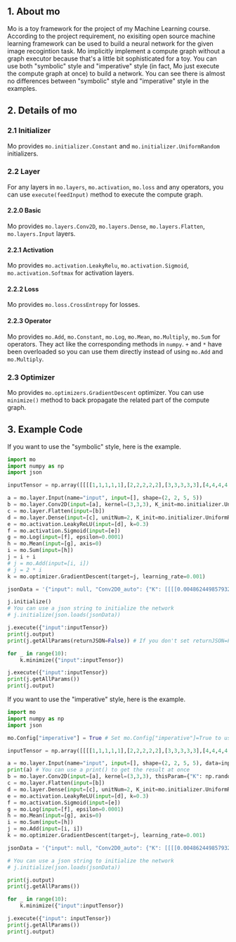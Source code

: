 ## 1. About mo
Mo is a toy framework for the project of my Machine Learning course. According to the project requirement, no exisiting open source machine learning framework can be used to build a neural network for the given image recogintion task. Mo implicitly implement a compute graph without a graph executor because that's a little bit sophisticated for a toy. You can use both "symbolic" style and "imperative" style (in fact, Mo just execute the compute graph at once) to build a network. You can see there is almost no differences between "symbolic" style and "imperative" style in the examples.

## 2. Details of mo

### 2.1 Initializer

Mo provides `mo.initializer.Constant` and `mo.initializer.UniformRandom` initializers.

### 2.2 Layer

For any layers in `mo.layers`, `mo.activation`, `mo.loss` and any operators, you can use `execute(feedInput)` method to execute the compute graph.

#### 2.2.0 Basic

Mo provides `mo.layers.Conv2D`, `mo.layers.Dense`, `mo.layers.Flatten`, `mo.layers.Input` layers.

#### 2.2.1 Activation

Mo provides `mo.activation.LeakyRelu`, `mo.activation.Sigmoid`, `mo.activation.Softmax` for activation layers.

#### 2.2.2 Loss

Mo provides `mo.loss.CrossEntropy` for losses.

#### 2.2.3 Operator

Mo provides `mo.Add`, `mo.Constant`, `mo.Log`, `mo.Mean`, `mo.Multiply`, `mo.Sum` for operators. They act like the corresponding methods in `numpy`. `+` and `*` have been overloaded so you can use them directly instead of using `mo.Add` and `mo.Multiply`.

### 2.3 Optimizer

Mo provides `mo.optimizers.GradientDescent` optimizer. You can use `minimize()` method to back propagate the related part of the compute graph.

## 3. Example Code
If you want to use the "symbolic" style, here is the example.
```python
import mo
import numpy as np
import json

inputTensor = np.array([[[[1,1,1,1,1],[2,2,2,2,2],[3,3,3,3,3],[4,4,4,4,4],[5,5,5,5,5]],[[1,2,3,4,5],[1,2,3,4,5],[1,2,3,4,5],[1,2,3,4,5],[1,2,3,4,5]]],[[[-1,-1,-1,-1,-1],[-2,-2,-2,-2,-2],[-3,-3,-3,-3,-3],[-4,-4,-4,-4,-4],[-5,-5,-5,-5,-5]],[[-1,-2,-3,-4,-5],[-1,-2,-3,-4,-5],[-1,-2,-3,-4,-5],[-1,-2,-3,-4,-5],[-1,-2,-3,-4,-5]]]])

a = mo.layer.Input(name="input", input=[], shape=(2, 2, 5, 5))
b = mo.layer.Conv2D(input=[a], kernel=(3,3,3), K_init=mo.initializer.UniformRandom(-0.01, 0.01), b_init=mo.initializer.UniformRandom(-0.01, 0.01)) # You don't need to assign a name for each layer. But don't forget to assign a name to "Input" layer because you will need to feed inputs
c = mo.layer.Flatten(input=[b])
d = mo.layer.Dense(input=[c], unitNum=2, K_init=mo.initializer.UniformRandom(-0.01, 0.01), b_init=mo.initializer.UniformRandom(-0.01, 0.01))
e = mo.activation.LeakyReLU(input=[d], k=0.3)
f = mo.activation.Sigmoid(input=[e])
g = mo.Log(input=[f], epsilon=0.0001)
h = mo.Mean(input=[g], axis=0)
i = mo.Sum(input=[h])
j = i + i
# j = mo.Add(input=[i, i])
# j = 2 * i
k = mo.optimizer.GradientDescent(target=j, learning_rate=0.001)

jsonData = '{"input": null, "Conv2D0_auto": {"K": [[[[0.004862449857932575, 0.006767899904416843, -0.0008096887109488807], [0.00959381660611047, -0.009503178321175325, -0.005147067204972779], [0.003751546440222433, -0.001258794461824227, -0.0033188522522613504]], [[0.0037555331639702663, 0.002858983587688848, 0.002693469409711817], [-0.002221391740012608, 0.005951732951620875, 0.00883602234331222], [0.005971710562975645, 0.004306089184247963, -0.0020676836904856485]]], [[[-0.002881099824215641, -0.003458728467275316, 0.0018138999151051348], [0.009195137392865019, -0.0022480246109310544, 0.003088267287227083], [-0.003260075420130875, -0.005324158798465082, 0.008976171196331898]], [[0.007112715314455132, 0.004404906286747352, -0.0003720591888250954], [-0.006239684102508298, 0.0081988187326069, 0.0052455123935790555], [0.006746532489813011, -0.0025415325370410627, 0.007561774461689019]]], [[[0.003235182576530573, 0.005877781199907549, 0.0014844991138454281], [0.008606093760165271, 0.00931391029647828, 0.0012409449761303579], [0.008013827130536699, -0.0050276077579992865, -0.008117579445945882]], [[0.0064614413430345765, 0.005508870390871062, -0.00820191988738148], [0.009570890321480193, 0.006253146342155845, 0.0025108526287341646], [0.007618030470186001, -0.007373876904255561, 0.0016835536282627343]]]], "b": [0.008633211800035028, 0.002381862577269935, 0.00534638283929372]}, "Flatten0_auto": null, "Dense0_auto": {"K": [[-0.0005044496860177224, -0.0029054984139039817, -0.009516873342844656, 0.006561434420591377, -0.006225171808667846, 0.0038713488101366073, -0.0031995767293507968, -0.0003059625818624609, -0.0010222942540358028, 0.006288344739917047, -0.007678831479109945, -0.00963701525087554, 0.0026721026622479396, -0.0028639222276129316, 0.005253465898465939, -0.005588143802521321, -0.004241817480336918, -0.006693941883635577, 0.0047140847338763454, 0.003764056774782247, 0.00982509388489586, -0.0016492250574600114, 0.006247663334994524, 0.007042815057581217, 0.008746587494459142, 0.005664339564981477, -0.005706852870822874], [0.006528488390578803, 0.009534092551068156, 0.009952212619741765, -0.00891490326368511, 0.00512965585607518, -0.008733307107715716, -1.6023267815801212e-05, 0.00874970902408607, -0.0025468394043906793, 0.0027024436147346093, -0.003935273145925448, -0.0058529831895254205, -0.007134829511586007, -0.0039687978082817476, 0.0020143654491023514, 0.00813058391603116, -0.005715389611138095, -0.007271019203500628, 0.00044696638514347097, -0.002548268938375984, -0.004383063712728617, -0.00042988640023883945, -0.007817601705274378, 0.002977932032886498, 0.002267502075605091, -0.0006683774535776333, -0.0019508402302870834]], "b": [0.0020875179496451617, -0.009215511088712913]}, "LeakyReLU0_auto": null, "Sigmoid0_auto": null, "Log0_auto": null, "Mean0_auto": null, "Sum0_auto": null, "Add0_auto": null, "GradientDescent0_auto": null}'

j.initialize()
# You can use a json string to initialize the network
# j.initialize(json.loads(jsonData))

j.execute({"input":inputTensor})
print(j.output)
print(j.getAllParams(returnJSON=False)) # If you don't set returnJSON=False, getAllParams() will automatically return a JSON string. You can directly save it to a file.

for _ in range(10):
    k.minimize({"input":inputTensor})

j.execute({"input":inputTensor})
print(j.getAllParams())
print(j.output)
```

If you want to use the "imperative" style, here is the example.
```python
import mo
import numpy as np
import json

mo.Config["imperative"] = True # Set mo.Config["imperative"]=True to use "imperative" style.

inputTensor = np.array([[[[1,1,1,1,1],[2,2,2,2,2],[3,3,3,3,3],[4,4,4,4,4],[5,5,5,5,5]],[[1,2,3,4,5],[1,2,3,4,5],[1,2,3,4,5],[1,2,3,4,5],[1,2,3,4,5]]],[[[-1,-1,-1,-1,-1],[-2,-2,-2,-2,-2],[-3,-3,-3,-3,-3],[-4,-4,-4,-4,-4],[-5,-5,-5,-5,-5]],[[-1,-2,-3,-4,-5],[-1,-2,-3,-4,-5],[-1,-2,-3,-4,-5],[-1,-2,-3,-4,-5],[-1,-2,-3,-4,-5]]]])

a = mo.layer.Input(name="input", input=[], shape=(2, 2, 5, 5), data=inputTensor) # Using "imperative" style, don't forget to provide data at once
print(a) # You can use a print() to get the result at once
b = mo.layer.Conv2D(input=[a], kernel=(3,3,3), thisParam={"K": np.random.uniform(-0.01, 0.01, (3,2,3,3)), "b": np.random.uniform(-0.01, 0.01, (3,))}) # Using "imperative" style, you can provide params of this layer via "thisParam" arguments
c = mo.layer.Flatten(input=[b])
d = mo.layer.Dense(input=[c], unitNum=2, K_init=mo.initializer.UniformRandom(-0.01, 0.01), b_init=mo.initializer.UniformRandom(-0.01, 0.01))
e = mo.activation.LeakyReLU(input=[d], k=0.3)
f = mo.activation.Sigmoid(input=[e])
g = mo.Log(input=[f], epsilon=0.0001)
h = mo.Mean(input=[g], axis=0)
i = mo.Sum(input=[h])
j = mo.Add(input=[i, i])
k = mo.optimizer.GradientDescent(target=j, learning_rate=0.001)

jsonData = '{"input": null, "Conv2D0_auto": {"K": [[[[0.004862449857932575, 0.006767899904416843, -0.0008096887109488807], [0.00959381660611047, -0.009503178321175325, -0.005147067204972779], [0.003751546440222433, -0.001258794461824227, -0.0033188522522613504]], [[0.0037555331639702663, 0.002858983587688848, 0.002693469409711817], [-0.002221391740012608, 0.005951732951620875, 0.00883602234331222], [0.005971710562975645, 0.004306089184247963, -0.0020676836904856485]]], [[[-0.002881099824215641, -0.003458728467275316, 0.0018138999151051348], [0.009195137392865019, -0.0022480246109310544, 0.003088267287227083], [-0.003260075420130875, -0.005324158798465082, 0.008976171196331898]], [[0.007112715314455132, 0.004404906286747352, -0.0003720591888250954], [-0.006239684102508298, 0.0081988187326069, 0.0052455123935790555], [0.006746532489813011, -0.0025415325370410627, 0.007561774461689019]]], [[[0.003235182576530573, 0.005877781199907549, 0.0014844991138454281], [0.008606093760165271, 0.00931391029647828, 0.0012409449761303579], [0.008013827130536699, -0.0050276077579992865, -0.008117579445945882]], [[0.0064614413430345765, 0.005508870390871062, -0.00820191988738148], [0.009570890321480193, 0.006253146342155845, 0.0025108526287341646], [0.007618030470186001, -0.007373876904255561, 0.0016835536282627343]]]], "b": [0.008633211800035028, 0.002381862577269935, 0.00534638283929372]}, "Flatten0_auto": null, "Dense0_auto": {"K": [[-0.0005044496860177224, -0.0029054984139039817, -0.009516873342844656, 0.006561434420591377, -0.006225171808667846, 0.0038713488101366073, -0.0031995767293507968, -0.0003059625818624609, -0.0010222942540358028, 0.006288344739917047, -0.007678831479109945, -0.00963701525087554, 0.0026721026622479396, -0.0028639222276129316, 0.005253465898465939, -0.005588143802521321, -0.004241817480336918, -0.006693941883635577, 0.0047140847338763454, 0.003764056774782247, 0.00982509388489586, -0.0016492250574600114, 0.006247663334994524, 0.007042815057581217, 0.008746587494459142, 0.005664339564981477, -0.005706852870822874], [0.006528488390578803, 0.009534092551068156, 0.009952212619741765, -0.00891490326368511, 0.00512965585607518, -0.008733307107715716, -1.6023267815801212e-05, 0.00874970902408607, -0.0025468394043906793, 0.0027024436147346093, -0.003935273145925448, -0.0058529831895254205, -0.007134829511586007, -0.0039687978082817476, 0.0020143654491023514, 0.00813058391603116, -0.005715389611138095, -0.007271019203500628, 0.00044696638514347097, -0.002548268938375984, -0.004383063712728617, -0.00042988640023883945, -0.007817601705274378, 0.002977932032886498, 0.002267502075605091, -0.0006683774535776333, -0.0019508402302870834]], "b": [0.0020875179496451617, -0.009215511088712913]}, "LeakyReLU0_auto": null, "Sigmoid0_auto": null, "Log0_auto": null, "Mean0_auto": null, "Sum0_auto": null, "Add0_auto": null, "GradientDescent0_auto": null}'

# You can use a json string to initialize the network
# j.initialize(json.loads(jsonData))

print(j.output)
print(j.getAllParams())

for _ in range(10):
    k.minimize({"input":inputTensor})

j.execute({"input": inputTensor})
print(j.getAllParams())
print(j.output)
```
